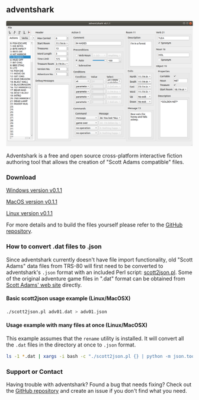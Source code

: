 ## adventshark

![adventshark_screenshot_linux_v0.1.1](adventshark_screenshot_linux_v0.1.1.png)

Adventshark is a free and open source cross-platform interactive fiction authoring tool that allows the creation of "Scott Adams compatible" files.

### Download

[Windows version v0.1.1](https://github.com/pdxiv/adventshark/releases/download/v0.1.1/adventshark_windows_v0.1.1.zip)

[MacOS version v0.1.1](https://github.com/pdxiv/adventshark/releases/download/v0.1.1/adventshark_macos_v0.1.1.zip)

[Linux version v0.1.1](https://github.com/pdxiv/adventshark/releases/download/v0.1.1/adventshark_linux_v0.1.1.zip)

For more details and to build the files yourself please refer to the [GitHub repository](https://github.com/pdxiv/adventshark).

### How to convert .dat files to .json

Since adventshark currently doesn't have file import functionality, old "Scott Adams" data files from TRS-80 will first need to be converted to adventshark's `.json` format with an included Perl script: [scott2json.pl](scott2json.pl). Some of the original adventure game files in ".dat" format can be obtained from [Scott Adams' web site](http://www.msadams.com/downloads.htm) directly.

#### Basic scott2json usage example (Linux/MacOSX)

```bash
./scott2json.pl adv01.dat > adv01.json
```

#### Usage example with many files at once (Linux/MacOSX)

This example assumes that the `rename` utility is installed. It will convert all the `.dat` files in the directory at once to `.json` format.

```bash
ls -1 *.dat | xargs -i bash -c "./scott2json.pl {} | python -m json.tool > {}.json" ; rename -f 's/.dat.json$/.json/' *.dat.json
```

### Support or Contact

Having trouble with adventshark? Found a bug that needs fixing? Check out the [GitHub repository](https://github.com/pdxiv/adventshark) and create an issue if you don't find what you need.
